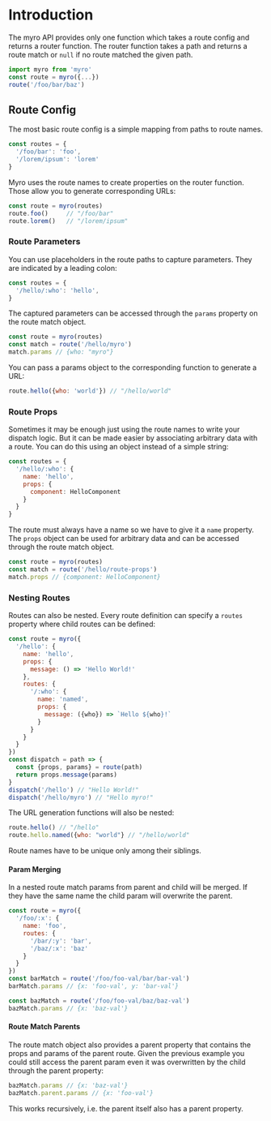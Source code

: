 # Introduction

The myro API provides only one function which takes a route config and returns
a router function. The router function takes a path and returns a route match
or `null` if no route matched the given path.

```js
import myro from 'myro'
const route = myro({...})
route('/foo/bar/baz')
```

## Route Config

The most basic route config is a simple mapping from paths to route names.

```js
const routes = {
  '/foo/bar': 'foo',
  '/lorem/ipsum': 'lorem'
}
```

Myro uses the route names to create properties on the router function.
Those allow you to generate corresponding URLs:

```js
const route = myro(routes)
route.foo()     // "/foo/bar"
route.lorem()   // "/lorem/ipsum"
```

### Route Parameters

You can use placeholders in the route paths to capture parameters.
They are indicated by a leading colon:

```js
const routes = {
  '/hello/:who': 'hello',
}
```

The captured parameters can be accessed through the `params` property on the
route match object.

```js
const route = myro(routes)
const match = route('/hello/myro')
match.params // {who: "myro"}
```

You can pass a params object to the corresponding function to generate a URL:

```js
route.hello({who: 'world'}) // "/hello/world"
```

### Route Props

Sometimes it may be enough just using the route names to write your dispatch
logic. But it can be made easier by associating arbitrary data with a route.
You can do this using an object instead of a simple string:

```js
const routes = {
  '/hello/:who': {
    name: 'hello',
    props: {
      component: HelloComponent
    }
  }
}
```

The route must always have a name so we have to give it a `name` property.
The `props` object can be used for arbitrary data and can be accessed through
the route match object.

```js
const route = myro(routes)
const match = route('/hello/route-props')
match.props // {component: HelloComponent}
```

### Nesting Routes

Routes can also be nested. Every route definition can specify a `routes` property
where child routes can be defined:

```js
const route = myro({
  '/hello': {
    name: 'hello',
    props: {
      message: () => 'Hello World!'
    },
    routes: {
      '/:who': {
        name: 'named',
        props: {
          message: ({who}) => `Hello ${who}!`
        }
      }
    }
  }
})
const dispatch = path => {
  const {props, params} = route(path)
  return props.message(params)
}
dispatch('/hello') // "Hello World!"
dispatch('/hello/myro') // "Hello myro!"
```

The URL generation functions will also be nested:

```js
route.hello() // "/hello"
route.hello.named({who: "world"} // "/hello/world"
```

Route names have to be unique only among their siblings.

#### Param Merging

In a nested route match params from parent and child will be merged.
If they have the same name the child param will overwrite the parent.

```js
const route = myro({
  '/foo/:x': {
    name: 'foo',
    routes: {
      '/bar/:y': 'bar',
      '/baz/:x': 'baz'
    }
  }
})
const barMatch = route('/foo/foo-val/bar/bar-val')
barMatch.params // {x: 'foo-val', y: 'bar-val'}

const bazMatch = route('/foo/foo-val/baz/baz-val')
bazMatch.params // {x: 'baz-val'}
```

#### Route Match Parents

The route match object also provides a parent property that contains
the props and params of the parent route.
Given the previous example you could still access the parent param
even it was overwritten by the child through the parent property:

```js
bazMatch.params // {x: 'baz-val'}
bazMatch.parent.params // {x: 'foo-val'}
```

This works recursively, i.e. the parent itself also has a parent property.
